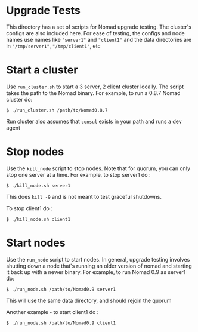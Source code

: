 Upgrade Tests
=============

This directory has a set of scripts for Nomad upgrade testing. The cluster's configs
are also included here. For ease of testing, the configs and node names use names like
`"server1"` and `"client1"` and the data directories are in `"/tmp/server1"`, `"/tmp/client1"`, etc

Start a cluster
===============
Use `run_cluster.sh` to start a 3 server, 2 client cluster locally.
The script takes the path to the Nomad binary. For example, to run a
0.8.7 Nomad cluster do:

```
$ ./run_cluster.sh /path/to/Nomad0.8.7
```
Run cluster also assumes that `consul` exists in your path and runs a dev agent

Stop nodes
==========
Use the `kill_node` script to stop nodes. Note that for quorum, you can only
stop one server at a time. For example, to stop server1 do :
```
$ ./kill_node.sh server1
```
This does `kill -9` and is not meant to test graceful shutdowns.

To stop client1 do :
```
$ ./kill_node.sh client1
```

Start nodes
===========
Use the `run_node` script to start nodes. In general, upgrade testing involves
shutting down a node that's running an older version of nomad and starting it
back up with a newer binary. For example, to run Nomad 0.9 as server1 do:
```
$ ./run_node.sh /path/to/Nomad0.9 server1
```
This will use the same data directory, and should rejoin the quorum

Another example - to start client1 do :
```
$ ./run_node.sh /path/to/Nomad0.9 client1
```
